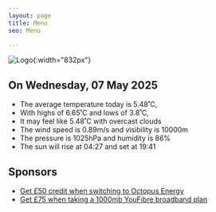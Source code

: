 ```yaml
---
layout: page
title: Menu
seo: Menu

---
```


![Logo](/images/logo.jpg){:width="832px"}

<!-- weather_marker starts -->
## On Wednesday, 07 May 2025

- The average temperature today is 5.48˚C,
- With highs of 6.65˚C and lows of 3.8˚C,
- It may feel like 5.48˚C with overcast clouds
- The wind speed is 0.89m/s and visibility is 10000m
- The pressure is 1025hPa and humidity is 86%
- The sun will rise at 04:27 and set at 19:41

<!-- weather_marker ends -->

## Sponsors

- [Get £50 credit when switching to Octopus Energy](https://bit.ly/3oD1nnS)
- [Get £75 when taking a 1000mb YouFibre broadband plan](https://aklam.io/91zWhU?)
